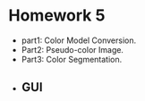 # Homework 5
- part1: Color Model Conversion.
- Part2: Pseudo-color Image.
- Part3: Color Segmentation.
- ## GUI
